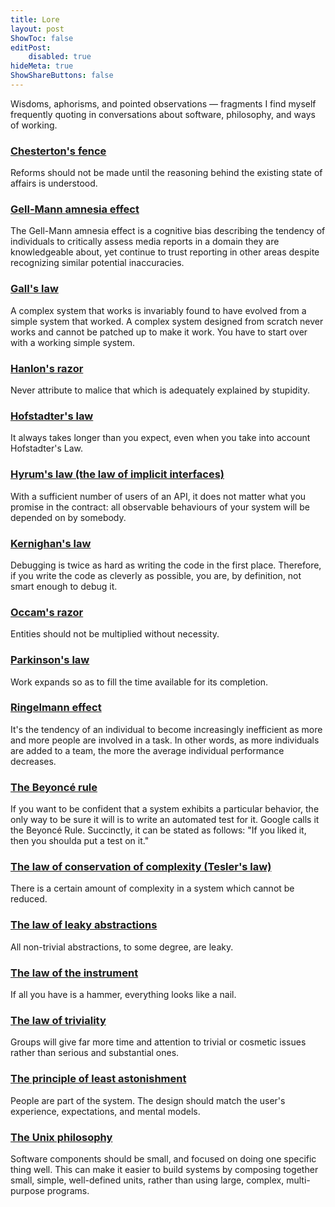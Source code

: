 ```yaml
---
title: Lore
layout: post
ShowToc: false
editPost:
    disabled: true
hideMeta: true
ShowShareButtons: false
---
```


Wisdoms, aphorisms, and pointed observations — fragments I find myself frequently quoting in
conversations about software, philosophy, and ways of working.

### [Chesterton's fence]

Reforms should not be made until the reasoning behind the existing state of affairs is
understood.

[chesterton's fence]: https://github.com/dwmkerr/hacker-laws#chestertons-fence

### [Gell-Mann amnesia effect]

The Gell-Mann amnesia effect is a cognitive bias describing the tendency of individuals to
critically assess media reports in a domain they are knowledgeable about, yet continue to
trust reporting in other areas despite recognizing similar potential inaccuracies.

[gell-mann amnesia effect]: https://en.wikipedia.org/wiki/Gell-Mann_amnesia_effect

### [Gall's law]

A complex system that works is invariably found to have evolved from a simple system that
worked. A complex system designed from scratch never works and cannot be patched up to make
it work. You have to start over with a working simple system.

[gall's law]: https://github.com/dwmkerr/hacker-laws#galls-law

### [Hanlon's razor]

Never attribute to malice that which is adequately explained by stupidity.

[hanlon's razor]: https://github.com/dwmkerr/hacker-laws#hanlons-razor

### [Hofstadter's law]

It always takes longer than you expect, even when you take into account Hofstadter's Law.

[hofstadter's law]: https://github.com/dwmkerr/hacker-laws#hofstadters-law

### [Hyrum's law (the law of implicit interfaces)]

With a sufficient number of users of an API, it does not matter what you promise in the
contract: all observable behaviours of your system will be depended on by somebody.

[hyrum's law (the law of implicit interfaces)]:
    https://github.com/dwmkerr/hacker-laws#hyrums-law-the-law-of-implicit-interfaces

### [Kernighan's law]

Debugging is twice as hard as writing the code in the first place. Therefore, if you write
the code as cleverly as possible, you are, by definition, not smart enough to debug it.

[kernighan's law]: https://github.com/dwmkerr/hacker-laws#kernighans-law

### [Occam's razor]

Entities should not be multiplied without necessity.

[occam's razor]: https://github.com/dwmkerr/hacker-laws#occams-razor

### [Parkinson's law]

Work expands so as to fill the time available for its completion.

[parkinson's law]: https://github.com/dwmkerr/hacker-laws#parkinsons-law

### [Ringelmann effect]

It's the tendency of an individual to become increasingly inefficient as more and more
people are involved in a task. In other words, as more individuals are added to a team, the
more the average individual performance decreases.

[ringelmann effect]: https://github.com/dwmkerr/hacker-laws#the-ringelmann-effect

### [The Beyoncé rule]

If you want to be confident that a system exhibits a particular behavior, the only way to be
sure it will is to write an automated test for it. Google calls it the Beyoncé Rule.
Succinctly, it can be stated as follows: "If you liked it, then you shoulda put a test on
it."

[the beyoncé rule]:
    https://abseil.io/resources/swe-book/html/ch11.html#:~:text=and%20organizational%20realities.-,The%20Beyonc%C3%A9%20Rule,-We%20are%20often

### [The law of conservation of complexity (Tesler's law)]

There is a certain amount of complexity in a system which cannot be reduced.

[the law of conservation of complexity (tesler's law)]:
    https://github.com/dwmkerr/hacker-laws#the-law-of-conservation-of-complexity-teslers-law

### [The law of leaky abstractions]

All non-trivial abstractions, to some degree, are leaky.

[the law of leaky abstractions]:
    https://www.joelonsoftware.com/2002/11/11/the-law-of-leaky-abstractions/

### [The law of the instrument]

If all you have is a hammer, everything looks like a nail.

[the law of the instrument]:
    https://github.com/dwmkerr/hacker-laws#the-law-of-the-instrument

### [The law of triviality]

Groups will give far more time and attention to trivial or cosmetic issues rather than
serious and substantial ones.

[the law of triviality]: https://github.com/dwmkerr/hacker-laws#the-law-of-triviality

### [The principle of least astonishment]

People are part of the system. The design should match the user's experience, expectations,
and mental models.

[the principle of least astonishment]:
    https://github.com/dwmkerr/hacker-laws#the-principle-of-least-astonishment

### [The Unix philosophy]

Software components should be small, and focused on doing one specific thing well. This can
make it easier to build systems by composing together small, simple, well-defined units,
rather than using large, complex, multi-purpose programs.

[the unix philosophy]: https://github.com/dwmkerr/hacker-laws#the-unix-philosophy

